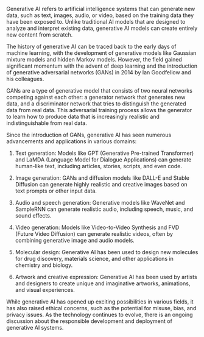 Generative AI refers to artificial intelligence systems that can generate new data, such as text, images, audio, or video, based on the training data they have been exposed to. Unlike traditional AI models that are designed to analyze and interpret existing data, generative AI models can create entirely new content from scratch.

The history of generative AI can be traced back to the early days of machine learning, with the development of generative models like Gaussian mixture models and hidden Markov models. However, the field gained significant momentum with the advent of deep learning and the introduction of generative adversarial networks (GANs) in 2014 by Ian Goodfellow and his colleagues.

GANs are a type of generative model that consists of two neural networks competing against each other: a generator network that generates new data, and a discriminator network that tries to distinguish the generated data from real data. This adversarial training process allows the generator to learn how to produce data that is increasingly realistic and indistinguishable from real data.

Since the introduction of GANs, generative AI has seen numerous advancements and applications in various domains:

1. Text generation: Models like GPT (Generative Pre-trained Transformer) and LaMDA (Language Model for Dialogue Applications) can generate human-like text, including articles, stories, scripts, and even code.

2. Image generation: GANs and diffusion models like DALL-E and Stable Diffusion can generate highly realistic and creative images based on text prompts or other input data.

3. Audio and speech generation: Generative models like WaveNet and SampleRNN can generate realistic audio, including speech, music, and sound effects.

4. Video generation: Models like Video-to-Video Synthesis and FVD (Future Video Diffusion) can generate realistic videos, often by combining generative image and audio models.

5. Molecular design: Generative AI has been used to design new molecules for drug discovery, materials science, and other applications in chemistry and biology.

6. Artwork and creative expression: Generative AI has been used by artists and designers to create unique and imaginative artworks, animations, and visual experiences.

While generative AI has opened up exciting possibilities in various fields, it has also raised ethical concerns, such as the potential for misuse, bias, and privacy issues. As the technology continues to evolve, there is an ongoing discussion about the responsible development and deployment of generative AI systems.